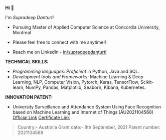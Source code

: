 **Hi** 👋

I'm *Supradeep Danturti*

 - Pursuing Master of Applied Computer Science at Concordia University, Montreal

 - Please feel free to connect with me anytime!!

 - Reach me on LinkedIn - [in/supradeepdanturti](https://www.linkedin.com/in/supradeepdanturti/)

**TECHNICAL SKILLS:**
 - *Programming languages: Proficient* in Python, Java and SQL.
 - *Development tools and Frameworks:* Machine Learning & Deep Learning, NLP, Computer Vision, Pytorch, Keras, TensorFlow, Scikit-learn, NumPy, Pandas, Matplotlib, Seaborn,  Kibana, Kubernetes.

**INNOVATION PATENT:**

 - University Surveillance and Attendance System Using Face Recognition based on Machine Learning and Internet of Things (AU2021104568) [Official Link](https://pericles.ipaustralia.gov.au/ols/auspat/applicationDetails.do?applicationNo=2021104568) [Certificate Link](https://drive.google.com/file/d/1DHJnc4gNnA59wOqnn1-RjottEf8Dkp_j/view)
> Country:- Australia
> Grant date:- 8th September, 2021
> Patent number: 2021104568
